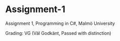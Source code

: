 # Assignment-1
Assignment 1, Programming in C#, Malmö University

Grading: VG (Väl Godkänt, Passed with distinction)
